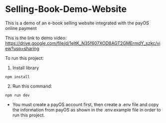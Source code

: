 # Selling-Book-Demo-Website
This is a demo of an e-book selling website integrated with the payOS online payment

This is the link to demo video: https://drive.google.com/file/d/1eItK_N35f607XOD8AGT2GMErmdY_szkc/view?usp=sharing

To run this project:
1. Install library
```
npm install
```
2. Run this command:
```
npm run dev
```

* You must create a payOS account first, then create a .env file and copy the information from payOS as shown in the .env.example file in order to run this project.
